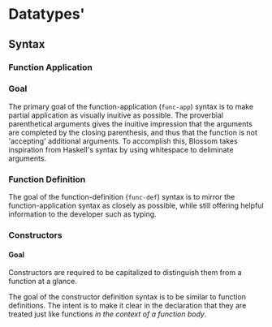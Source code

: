 # Datatypes'
## Syntax
### Function Application
### Goal
The primary goal of the function-application (`func-app`) syntax is to make partial application as visually inuitive as possible. The proverbial parenthetical arguments gives the inuitive impression that the arguments are completed by the closing parenthesis, and thus that the function is not 'accepting' additional arguments. To accomplish this, Blossom takes inspiration from Haskell's syntax by using whitespace to deliminate arguments.

### Function Definition
The goal of the function-definition (`func-def`) syntax is to mirror the function-application syntax as closely as possible, while still offering helpful information to the developer such as typing.

### Constructors
#### Goal
Constructors are required to be capitalized to distinguish them from a function at a glance.

The goal of the constructor definition syntax is to be similar to function definitions. The intent is to make it clear in the declaration that they are treated just like functions *in the context of a function body*.
